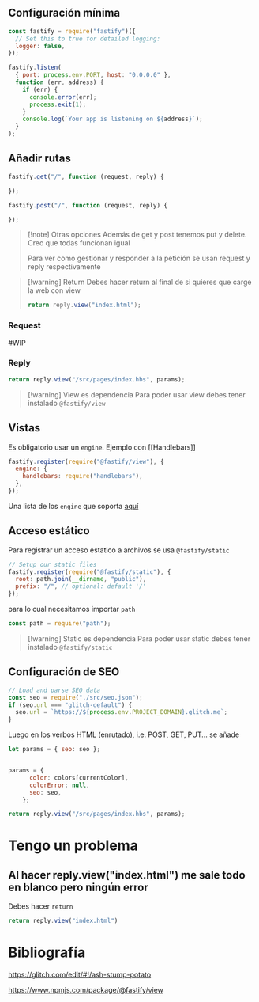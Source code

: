 ## Configuración mínima

```js
const fastify = require("fastify")({
  // Set this to true for detailed logging:
  logger: false,
});

fastify.listen(
  { port: process.env.PORT, host: "0.0.0.0" },
  function (err, address) {
    if (err) {
      console.error(err);
      process.exit(1);
    }
    console.log(`Your app is listening on ${address}`);
  }
);
``` 

## Añadir rutas

```js 
fastify.get("/", function (request, reply) {

});
```

```js 
fastify.post("/", function (request, reply) {

});
``` 

> [!note] Otras opciones
> Además de get y post tenemos put y delete. Creo que todas funcionan igual
> 
> Para ver como gestionar y responder a la petición se usan request y reply respectivamente

> [!warning] Return
> Debes hacer return al final de si quieres que carge la web con view
> ```js
> return reply.view("index.html");
> ```

### Request

#WIP 
### Reply

```js 
return reply.view("/src/pages/index.hbs", params);
``` 

> [!warning] View es dependencia
> Para poder usar view debes tener instalado `@fastify/view`


## Vistas

Es obligatorio usar un `engine`. Ejemplo con [[Handlebars]]
```js 
fastify.register(require("@fastify/view"), {
  engine: {
    handlebars: require("handlebars"),
  },
});
``` 

Una lista de los `engine` que soporta [aquí](https://www.npmjs.com/package/@fastify/view)
## Acceso estático

Para registrar un acceso estatico a archivos se usa `@fastify/static`

```js 
// Setup our static files
fastify.register(require("@fastify/static"), {
  root: path.join(__dirname, "public"),
  prefix: "/", // optional: default '/'
});
``` 

para lo cual necesitamos importar `path`

```js 
const path = require("path");
``` 

> [!warning] Static es dependencia
> Para poder usar static debes tener instalado `@fastify/static`
## Configuración de SEO

```js 
// Load and parse SEO data
const seo = require("./src/seo.json");
if (seo.url === "glitch-default") {
  seo.url = `https://${process.env.PROJECT_DOMAIN}.glitch.me`;
}
``` 

Luego en los verbos HTML (enrutado), i.e. POST, GET, PUT... se añade

```js 
let params = { seo: seo };


params = {
      color: colors[currentColor],
      colorError: null,
      seo: seo,
    };

return reply.view("/src/pages/index.hbs", params);
``` 

# Tengo un problema

## Al hacer reply.view("index.html") me sale todo en blanco pero ningún error

Debes hacer `return`

```js
return reply.view("index.html")
```
# Bibliografía

https://glitch.com/edit/#!/ash-stump-potato

https://www.npmjs.com/package/@fastify/view